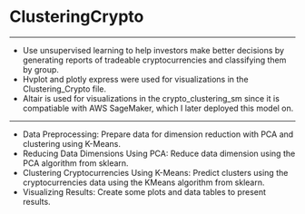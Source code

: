 # ClusteringCrypto
---
- Use unsupervised learning to help investors make better decisions by generating reports of tradeable cryptocurrencies and classifying them by group. 
- Hvplot and plotly express were used for visualizations in the Clustering_Crypto file. 
- Altair is used for visualizations in the crypto_clustering_sm since it is compatiable with AWS SageMaker, which I later deployed this model on.
---  
- Data Preprocessing: Prepare data for dimension reduction with PCA and clustering using K-Means.
- Reducing Data Dimensions Using PCA: Reduce data dimension using the PCA algorithm from sklearn.
- Clustering Cryptocurrencies Using K-Means: Predict clusters using the cryptocurrencies data using the KMeans algorithm from sklearn.
- Visualizing Results: Create some plots and data tables to present results.
